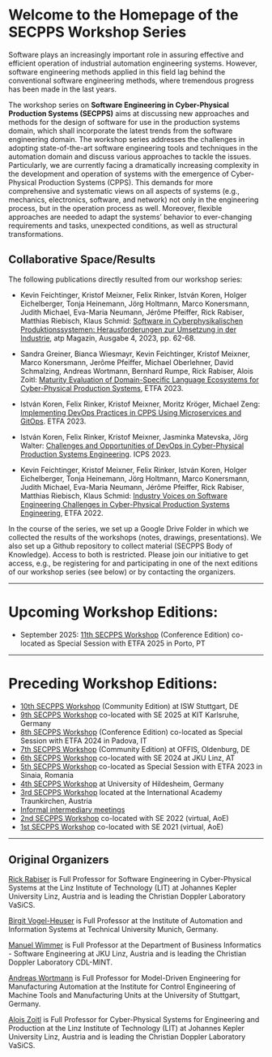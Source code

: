   
# Welcome to the Homepage of the SECPPS Workshop Series

Software plays an increasingly important role in assuring effective and efficient operation of industrial automation engineering systems. However, software engineering methods applied in this field lag behind the conventional software engineering methods, where tremendous progress has been made in the last years.

The workshop series on **Software Engineering in Cyber-Physical Production Systems (SECPPS)** aims at discussing new approaches and methods for the design of software for use in the production systems domain, which shall incorporate the latest trends from the software engineering domain. 
The workshop series addresses the challenges in adopting state-of-the-art software engineering tools and techniques in the automation domain and discuss various approaches to tackle the issues. Particularly, we are currently facing a dramatically increasing complexity in the development and operation of systems with the emergence of Cyber-Physical Production Systems (CPPS). This demands for more comprehensive and systematic views on all aspects of systems (e.g., mechanics, electronics, software, and network) not only in the engineering process, but in the operation process as well. Moreover, flexible approaches are needed to adapt the systems’ behavior to ever-changing requirements and tasks, unexpected conditions, as well as structural transformations.

## Collaborative Space/Results

The following publications directly resulted from our workshop series:

* Kevin Feichtinger, Kristof Meixner, Felix Rinker, István Koren, Holger Eichelberger, Tonja Heinemann, Jörg Holtmann, Marco Konersmann, Judith Michael, Eva-Maria Neumann, Jérôme Pfeiffer, Rick Rabiser, Matthias Riebisch, Klaus Schmid: <a href="https://atpinfo.de/aktuell/atp-magazin-42023-biointelligenz-als-neuer-innovationsraum/">Software in Cyberphysikalischen Produktionssystemen: Herausforderungen zur Umsetzung in der Industrie</a>, atp Magazin, Ausgabe 4, 2023, pp. 62-68.

* Sandra Greiner, Bianca Wiesmayr, Kevin Feichtinger, Kristof Meixner, Marco Konersmann, Jerôme Pfeiffer, Michael Oberlehner, David Schmalzing, Andreas Wortmann, Bernhard Rumpe, Rick Rabiser, Alois Zoitl: <a href="https://doi.org/10.1109/ETFA54631.2023.10275624">Maturity Evaluation of Domain-Specific Language Ecosystems for Cyber-Physical Production Systems</a>, ETFA 2023. 

* István Koren, Felix Rinker, Kristof Meixner, Moritz Kröger, Michael Zeng: <a href="https://doi.org/10.1109/ETFA54631.2023.10275433">Implementing DevOps Practices in CPPS Using Microservices and GitOps</a>. ETFA 2023.

* István Koren, Felix Rinker, Kristof Meixner, Jasminka Matevska, Jörg Walter: <a href="https://doi.org/10.1109/ICPS58381.2023.10128073">Challenges and Opportunities of DevOps in Cyber-Physical Production Systems Engineering</a>. ICPS 2023.

* Kevin Feichtinger, Kristof Meixner, Felix Rinker, István Koren, Holger Eichelberger, Tonja Heinemann, Jörg Holtmann, Marco Konersmann, Judith Michael, Eva-Maria Neumann, Jérôme Pfeiffer, Rick Rabiser, Matthias Riebisch, Klaus Schmid: <a href="https://doi.org/10.1109/ETFA52439.2022.9921568">Industry Voices on Software Engineering Challenges in Cyber-Physical Production Systems Engineering</a>, ETFA 2022.

In the course of the series, we set up a Google Drive Folder in which we collected the results of the workshops (notes, drawings, presentations). 
We also set up a Github repository to collect material (SECPPS Body of Knowledge). Access to both is restricted. 
Please join our initiative to get access, e.g., be registering for and participating in one of the next editions of our workshop series (see below) or by contacting the organizers.

---

# Upcoming Workshop Editions:
- September 2025: [11th SECPPS Workshop](./etfa25) (Conference Edition) co-located as Special Session with ETFA 2025 in Porto, PT   

--- 

# Preceding Workshop Editions:
  - [10th SECPPS Workshop](./Stuttgart25) (Community Edition) at ISW Stuttgart, DE
  - [9th SECPPS Workshop](./se25) co-located with SE 2025 at KIT Karlsruhe, Germany
  - [8th SECPPS Workshop](./etfa24) (Conference Edition) co-located as Special Session with ETFA 2024 in Padova, IT
  - [7th SECPPS Workshop](./oldenburg24) (Community Edition) at OFFIS, Oldenburg, DE
  - [6th SECPPS Workshop](./se24) co-located with SE 2024 at JKU Linz, AT
  - [5th SECPPS Workshop](./etfa23) co-located as Special Session with ETFA 2023 in Sinaia, Romania
  - [4th SECPPS Workshop](./hildesheim23) at University of Hildesheim, Germany
  - [3rd SECPPS Workshop](./traunkirchen23)  located at the International Academy Traunkirchen, Austria 
  - [Informal intermediary meetings](./intermediary22)
  - [2nd SECPPS Workshop](./se22) co-located with SE 2022 (virtual, AoE)
  - [1st SECPPS Workshop](./se21) co-located with SE 2021 (virtual, AoE)

--- 


## Original Organizers

<a href="https://rickrabiser.github.io/rick/">Rick Rabiser</a> is Full Professor for Software Engineering in Cyber-Physical Systems at the Linz Institute of Technology (LIT) at Johannes Kepler University Linz, Austria and is leading the Christian Doppler Laboratory VaSiCS.

<a href="https://www.mw.tum.de/ais/lehrstuhl/personen/prof-vogel-heuser/">Birgit Vogel-Heuser</a> is Full Professor at the Institute of Automation and Information Systems at Technical University Munich, Germany. 

<a href="https://www.se.jku.at/manuel-wimmer">Manuel Wimmer</a> is Full Professor at the Department of Business Informatics - Software Engineering at JKU Linz, Austria and is leading the Christian Doppler Laboratory CDL-MINT.

<a href="https://www.isw.uni-stuttgart.de/institut/team/Wortmann-00002/">Andreas Wortmann</a> is Full Professor for Model-Driven Engineering for Manufacturing Automation at the Institute for Control Engineering of Machine Tools and Manufacturing Units at the University of Stuttgart, Germany. 

<a href="https://www.jku.at/linz-institute-of-technology/forschung/research-labs/cyber-physical-systems-lab/team/univ-prof-di-dr-alois-zoitl/">Alois Zoitl</a> is Full Professor for Cyber-Physical Systems for Engineering and Production at the Linz Institute of Technology (LIT) at Johannes Kepler University Linz, Austria and is leading the Christian Doppler Laboratory VaSiCS.
